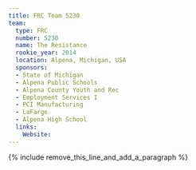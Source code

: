 ```yaml
---
title: FRC Team 5230
team:
  type: FRC
  number: 5230
  name: The Resistance
  rookie_year: 2014
  location: Alpena, Michigan, USA
  sponsors:
  - State of Michigan
  - Alpena Public Schools
  - Alpena County Youth and Rec
  - Employment Services I
  - PCI Manufacturing
  - LaFarge
  - Alpena High School
  links:
    Website:
---
```


{% include remove_this_line_and_add_a_paragraph %}